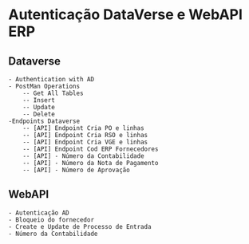 # Autenticação DataVerse e WebAPI ERP

## Dataverse
    - Authentication with AD
    - PostMan Operations
        -- Get All Tables
        -- Insert
        -- Update
        -- Delete
    -Endpoints Dataverse
        -- [API] Endpoint Cria PO e linhas
        -- [API] Endpoint Cria RSO e linhas
        -- [API] Endpoint Cria VGE e linhas
        -- [API] Endpoint Cod ERP Fornecedores
        -- [API] - Número da Contabilidade
        -- [API] - Número da Nota de Pagamento
        -- [API] - Número de Aprovação

## WebAPI
    - Autenticação AD
    - Bloqueio do fornecedor
    - Create e Update de Processo de Entrada
    - Número da Contabilidade